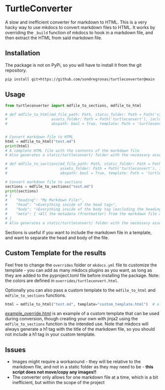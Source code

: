 # TurtleConverter

A slow and inefficient converter for markdown to HTML. This is a very hacky way to use mkdocs to convert markdown files
to HTML. It works by overriding the `_build` function of mkdocs to hook in a markdown file, and then extract the HTML
from said markdown file.

## Installation

The package is not on PyPi, so you will have to install it from the git repository.

```bash
pip install git+https://github.com/sondregronas/turtleconverter@main
```

## Usage

```py
from turtleconverter import mdfile_to_sections, mdfile_to_html

# def mdfile_to_html(md_file_path: Path, static_folder: Path = Path('static'),
#                    assets_folder: Path = Path('turtleconvert'), include_metadata: bool = False,
#                    abspath: bool = True, template: Path = 'turtleconvert.html') -> str or tuple:


# Convert markdown file to HTML
html = mdfile_to_html("test.md")
print(html)
# A complete HTML file with the contents of the markdown file
# Also generates a static/turtleconvert/ folder with the necessary assets (javascripts, stylesheets, css)

# def mdfile_to_sections(md_file_path: Path, static_folder: Path = Path('static'),
#                        assets_folder: Path = Path('turtleconvert'), isolate_heading: bool = True,
#                        abspath: bool = True, template: Path = 'turtleconvert.html') -> dict:

# Convert markdown file to sections
sections = mdfile_to_sections("test.md")
print(sections)
# {
#    "heading": "My Markdown File!",
#    "head": "<Everything inside of the head tag>",
#    "body": "<Everything inside of the body tag (excluding the heading)>",
#    "meta": { <All the metadata (frontmatter) from the markdown file as a dictionary> }
# }
# Also generates a static/turtleconvert/ folder with the necessary assets (javascripts, stylesheets, css)
```

Sections is useful if you want to include the markdown file in a template, and want to separate the head and body of the
file.

## Custom Template for the results

Feel free to change the `overrides` folder or `mkdocs.yml` file to customize the template - you can add as many mkdocs
plugins as you want, as long as they are added to the pyproject.toml file before installing the package. Note: the
colors are defined in `overrides/turtleconvert.html`.

Optionally you can also pass a custom template to the `mdfile_to_html` and `mdfile_to_sections` functions.

```py
html = mdfile_to_html("test.md", template="custom_template.html")  # alternatively you can use a Path object
```

[example_override.html](example_override.html) is an example of a custom template that can be used during conversion,
though creating your own with jinja2 using the `mdfile_to_sections` function is the intended use. Note that mkdocs will
always generate a h1 tag with the title of the markdown file, so you should not include a h1 tag in your custom
template.

## Issues

- Images might require a workaround - they will be relative to the markdown file, and not in a static folder as they may
  need to be - **this script does not move/copy any images!!**
- The converter only allows for one markdown file at a time, which is a bit inefficient, but within the scope of the
  project